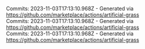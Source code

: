 Commits: 2023-11-03T17:13:10.968Z - Generated via https://github.com/marketplace/actions/artificial-grass
<br>
Commits: 2023-11-03T17:13:10.968Z - Generated via https://github.com/marketplace/actions/artificial-grass
<br>
Commits: 2023-11-03T17:13:10.968Z - Generated via https://github.com/marketplace/actions/artificial-grass
<br>

